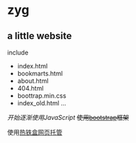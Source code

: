 # zyg

## a little website

include
- index.html
- bookmarts.html
- about.html
- 404.html
- boottrap.min.css
- index_old.html
...

*开始逐渐使用JavaScript*
~~使用[bootstrap](https://getbootstrap.com/)框架~~

使用[热铁盒网页托管](https://host.retiehe.com/)
